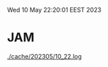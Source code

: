 Wed 10 May 22:20:01 EEST 2023
# JAM
<a href='./cache/202305/10_22.log'>./cache/202305/10_22.log</a>
